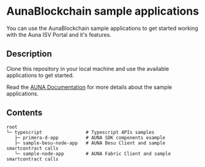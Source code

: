 # AunaBlockchain sample applications

You can use the AunaBlockchain sample applications to get started working with the Auna ISV Portal and it's features.

## Description

Clone this repository in your local machine and use the available applications to get started.

Read the [AUNA Documentation](https://portal.aunablockchain.com/docs/) for more details about the sample applications.

## Contents

```shell
root
└─ typescript                # Typescript APIs samples
   ├─ primera-d-app          # AUNA SDK components example
   ├─ sample-besu-node-app   # AUNA Besu Client and sample smartcontract calls
   └─ sample-node-app        # AUNA Fabric Client and sample smartcontract calls
```